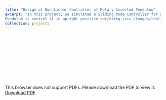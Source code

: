 ```yaml
---
title: "Design of Non-Linear Controller of Rotary Inverted Pendulum"
excerpt: "In this project, we simulated a Sliding mode Controller for an Inverted
Pendulum to control it in upright position <br/><img src='/images/traffic_modelling_basic.png'>"
collection: projects
---
```



<object data="https://raw.githubusercontent.com/ayansengupta17/Design-of-Non-Linear-Controller-of-Rotary-Inverted-Pendulum/bdd6ac3aa2a7db1269bc91b9345c023ca01c752c/NLDS.pdf" type="application/pdf" width="700px" height="700px">
    <embed src="https://raw.githubusercontent.com/ayansengupta17/Design-of-Non-Linear-Controller-of-Rotary-Inverted-Pendulum/bdd6ac3aa2a7db1269bc91b9345c023ca01c752c/NLDS.pdf">
        <p>This browser does not support PDFs. Please download the PDF to view it: <a href="https://raw.githubusercontent.com/ayansengupta17/Design-of-Non-Linear-Controller-of-Rotary-Inverted-Pendulum/bdd6ac3aa2a7db1269bc91b9345c023ca01c752c/NLDS.pdf">Download PDF</a>.</p>
    </embed>
</object>
